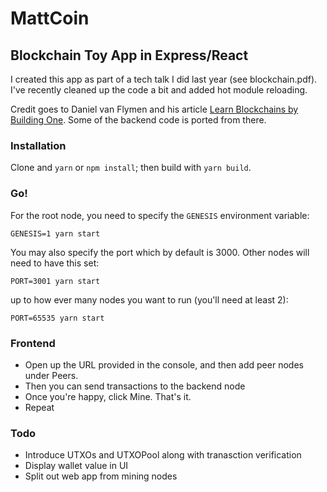 # MattCoin

## Blockchain Toy App in Express/React

I created this app as part of a tech talk I did last year (see blockchain.pdf). I've recently cleaned up the code a
bit and added hot module reloading.

Credit goes to Daniel van Flymen and his article [Learn Blockchains by Building One](https://hackernoon.com/learn-blockchains-by-building-one-117428612f46). Some of the backend code is ported from there.

### Installation

Clone and `yarn` or `npm install`; then build with `yarn build`.

### Go!

For the root node, you need to specify the `GENESIS` environment variable:

```
GENESIS=1 yarn start
```

You may also specify the port which by default is 3000. Other nodes will need to have this set:
```
PORT=3001 yarn start
```
up to how ever many nodes you want to run (you'll need at least 2):
```
PORT=65535 yarn start
```

### Frontend

* Open up the URL provided in the console, and then add peer nodes under Peers.
* Then you can send transactions to the backend node
* Once you're happy, click Mine. That's it.
* Repeat


### Todo

* Introduce UTXOs and UTXOPool along with tranasction verification
* Display wallet value in UI
* Split out web app from mining nodes